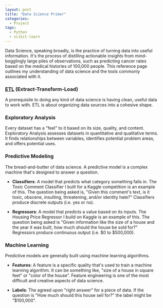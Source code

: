```yaml
---
layout: post
title: "Data Science Primer"
categories:
  - Project
tags:
  - Python
  - scikit-learn
---
```


Data Science, speaking broadly, is the practice of turning data into useful information. It's the process of distilling actionable insights from mind-bogglingly large piles of observations, such as predicting cancer rates based on the medical histories of 100,000 people. This reference page outlines my understanding of data science and the tools commonly associated with it.

### [ETL](/project/2018/03/10/ETL_Primer.html) (Extract-Transform-Load)

A prerequisite to doing any kind of data science is having clean, useful data to work with. ETL is about organizing data sources into a cohesive shape. 

### Exploratory Analysis

Every dataset has a "feel" to it based on its size, quality, and content. Exploratory Analysis assesses datasets in quantitative and qualitative terms. It finds relationships between variables, identifies potential problem areas, and offers potential uses.

### Predictive Modeling

The bread-and-butter of data science. A predictive model is a complex machine that's designed to answer a question. 

* **Classifiers**: A model that predicts what category something falls in. The Toxic Comment Classifier I built for a Kaggle competition is an example of this. The question being asked is, "Given this comment's text, is it toxic, obscene, insulting, threatening, and/or identity hate?" Classifiers produce discrete outputs (i.e. yes or no).

* **Regressors**: A model that predicts a value based on its inputs. The Housing Price Regressor I build on Kaggle is an example of this. The question being asked is "Given information like the size of a house and the year it was built, how much should the house be sold for?" Regressors produce continuous output (i.e. $0 to $500,000).

### Machine Learning

Predictive models are generally built using machine learning algorithms.

* **Features**: A feature is a specific quality that's used to train a machine learning algorithm. It can be something like, "size of a house in square feet" or "color of the house". Feature engineering is one of the most difficult and creative aspects of data science.

* **Labels**: The agreed upon "right answer" for a piece of data. If the question is "How much should this house sell for?" the label might be "$100,000".